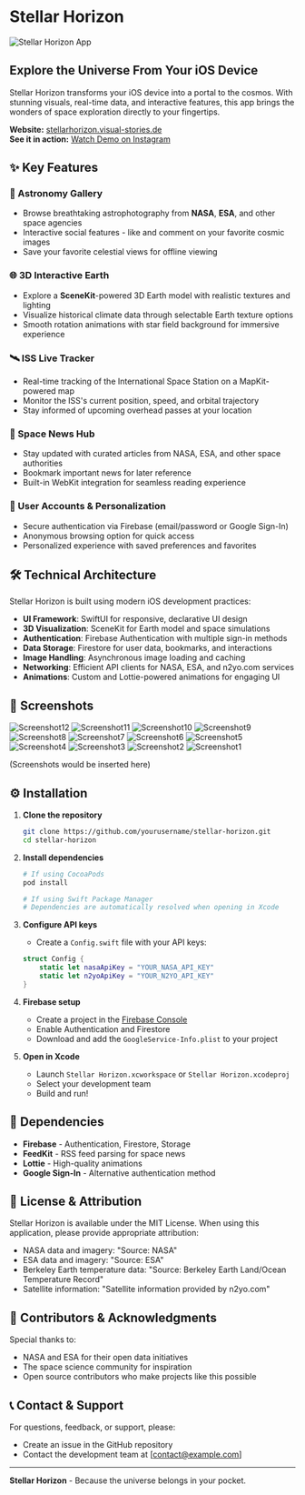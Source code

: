 # Stellar Horizon

![Stellar Horizon App](https://github.com/user-attachments/assets/f3732faf-3d1c-4b92-998d-6f6d7137e5ed)

## Explore the Universe From Your iOS Device

Stellar Horizon transforms your iOS device into a portal to the cosmos. With stunning visuals, real-time data, and interactive features, this app brings the wonders of space exploration directly to your fingertips.

**Website:** [stellarhorizon.visual-stories.de](https://stellarhorizon.visual-stories.de)  
**See it in action:** [Watch Demo on Instagram](https://instagram.com/your_instagram_reel_link)

## ✨ Key Features

### 🔭 Astronomy Gallery
* Browse breathtaking astrophotography from **NASA**, **ESA**, and other space agencies
* Interactive social features - like and comment on your favorite cosmic images
* Save your favorite celestial views for offline viewing

### 🌐 3D Interactive Earth
* Explore a **SceneKit**-powered 3D Earth model with realistic textures and lighting
* Visualize historical climate data through selectable Earth texture options
* Smooth rotation animations with star field background for immersive experience

### 🛰️ ISS Live Tracker
* Real-time tracking of the International Space Station on a MapKit-powered map
* Monitor the ISS's current position, speed, and orbital trajectory
* Stay informed of upcoming overhead passes at your location

### 📱 Space News Hub
* Stay updated with curated articles from NASA, ESA, and other space authorities
* Bookmark important news for later reference
* Built-in WebKit integration for seamless reading experience

### 👤 User Accounts & Personalization
* Secure authentication via Firebase (email/password or Google Sign-In)
* Anonymous browsing option for quick access
* Personalized experience with saved preferences and favorites

## 🛠️ Technical Architecture

Stellar Horizon is built using modern iOS development practices:

* **UI Framework**: SwiftUI for responsive, declarative UI design
* **3D Visualization**: SceneKit for Earth model and space simulations
* **Authentication**: Firebase Authentication with multiple sign-in methods
* **Data Storage**: Firestore for user data, bookmarks, and interactions
* **Image Handling**: Asynchronous image loading and caching
* **Networking**: Efficient API clients for NASA, ESA, and n2yo.com services
* **Animations**: Custom and Lottie-powered animations for engaging UI

## 📱 Screenshots

![Screenshot12](https://github.com/user-attachments/assets/fc246217-34f9-4502-81b0-aaa5f6204f10)
![Screenshot11](https://github.com/user-attachments/assets/4ee110b8-4390-462c-9979-6c59f3f65a32)
![Screenshot10](https://github.com/user-attachments/assets/2a4791f8-fa08-4c10-870a-1fa1b468b40f)
![Screenshot9](https://github.com/user-attachments/assets/6b311836-3d77-4eb9-b798-200302d980a4)
![Screenshot8](https://github.com/user-attachments/assets/a1a9af6c-a1cd-4d56-8c33-adfe0a43246c)
![Screenshot7](https://github.com/user-attachments/assets/2d7d2a0b-f324-4ac4-be3b-9ae440e0bec4)
![Screenshot6](https://github.com/user-attachments/assets/ec562b6f-af29-4cf7-97ff-fb46f19ba733)
![Screenshot5](https://github.com/user-attachments/assets/fced0803-d332-4ba2-abbc-90188404f55e)
![Screenshot4](https://github.com/user-attachments/assets/067af48c-c79e-487b-90e0-77a0d83c8cda)
![Screenshot3](https://github.com/user-attachments/assets/165cdc2f-4568-42af-a551-016ea95873ab)
![Screenshot2](https://github.com/user-attachments/assets/b05b5c49-f6ea-4200-a2c4-74a6ca01b549)
![Screenshot1](https://github.com/user-attachments/assets/772fddbf-edc9-4524-8fde-568db06d31e6)

(Screenshots would be inserted here)

## ⚙️ Installation

1. **Clone the repository**
   ```bash
   git clone https://github.com/yourusername/stellar-horizon.git
   cd stellar-horizon
   ```

2. **Install dependencies**
   ```bash
   # If using CocoaPods
   pod install
   
   # If using Swift Package Manager
   # Dependencies are automatically resolved when opening in Xcode
   ```

3. **Configure API keys**
   * Create a `Config.swift` file with your API keys:
   ```swift
   struct Config {
       static let nasaApiKey = "YOUR_NASA_API_KEY"
       static let n2yoApiKey = "YOUR_N2YO_API_KEY"
   }
   ```

4. **Firebase setup**
   * Create a project in the [Firebase Console](https://console.firebase.google.com/)
   * Enable Authentication and Firestore
   * Download and add the `GoogleService-Info.plist` to your project

5. **Open in Xcode**
   * Launch `Stellar Horizon.xcworkspace` or `Stellar Horizon.xcodeproj`
   * Select your development team
   * Build and run!

## 🧩 Dependencies

* **Firebase** - Authentication, Firestore, Storage
* **FeedKit** - RSS feed parsing for space news
* **Lottie** - High-quality animations
* **Google Sign-In** - Alternative authentication method

## 📄 License & Attribution

Stellar Horizon is available under the MIT License. When using this application, please provide appropriate attribution:

* NASA data and imagery: "Source: NASA"
* ESA data and imagery: "Source: ESA"
* Berkeley Earth temperature data: "Source: Berkeley Earth Land/Ocean Temperature Record"
* Satellite information: "Satellite information provided by n2yo.com"

## 👥 Contributors & Acknowledgments

Special thanks to:
* NASA and ESA for their open data initiatives
* The space science community for inspiration
* Open source contributors who make projects like this possible

## 📞 Contact & Support

For questions, feedback, or support, please:
* Create an issue in the GitHub repository
* Contact the development team at [contact@example.com]

---

**Stellar Horizon** - Because the universe belongs in your pocket.
